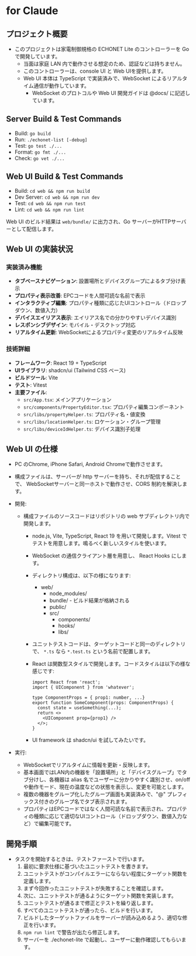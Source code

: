 # for Claude

## プロジェクト概要

- このプロジェクトは家電制御規格の ECHONET Lite のコントローラーを Go で開発しています。
  - 当面は家庭 LAN 内で動作させる想定のため、認証などは持ちません。
  - このコントローラーは、console UI と Web UIを提供します。
  - Web UI 本体は TypeScript で実装済みで、WebSocket によるリアルタイム通信が動作しています。
    - WebSocket のプロトコルや Web UI 開発ガイドは @docs/ に記述しています。

## Server Build & Test Commands

- Build: `go build`
- Run: `./echonet-list [-debug]`
- Test: `go test ./...`
- Format: `go fmt ./...`
- Check: `go vet ./...`

## Web UI Build & Test Commands

- Build: `cd web && npm run build`
- Dev Server: `cd web && npm run dev`
- Test: `cd web && npm run test`
- Lint: `cd web && npm run lint`

Web UI のビルド結果は `web/bundle/` に出力され、Go サーバーがHTTPサーバーとして配信します。

## Web UI の実装状況

### 実装済み機能

- **タブベースナビゲーション**: 設置場所とデバイスグループによるタブ分け表示
- **プロパティ表示改善**: EPCコードを人間可読な名前で表示
- **インタラクティブ編集**: プロパティ種類に応じたUIコントロール（ドロップダウン、数値入力）
- **デバイスエイリアス表示**: エイリアス名での分かりやすいデバイス識別
- **レスポンシブデザイン**: モバイル・デスクトップ対応
- **リアルタイム更新**: WebSocketによるプロパティ変更のリアルタイム反映

### 技術詳細

- **フレームワーク**: React 19 + TypeScript
- **UIライブラリ**: shadcn/ui (Tailwind CSS ベース)
- **ビルドツール**: Vite
- **テスト**: Vitest
- **主要ファイル**:
  - `src/App.tsx`: メインアプリケーション
  - `src/components/PropertyEditor.tsx`: プロパティ編集コンポーネント
  - `src/libs/propertyHelper.ts`: プロパティ名・値変換
  - `src/libs/locationHelper.ts`: ロケーション・グループ管理
  - `src/libs/deviceIdHelper.ts`: デバイス識別子処理

## Web UI の仕様

- PC のChrome, iPhone Safari, Android Chromeで動作させます。
- 構成ファイルは、サーバーが http サーバーを持ち、それが配信することで、 WebSocketサーバーと同一ホストで動作させ、CORS 制約を解決します。
- 開発:
  - 構成ファイルのソースコードはリポジトリの web サブディレクトリ内で開発します。
    - node.js, Vite, TypeScript, React 19 を用いて開発します。Vitest でテストを用意します。鳴るべく新しいスタイルを使います。
    - WebSocket の通信クライアント層を用意し、 React Hooks にします。
    - ディレクトリ構成は、以下の様になります:
      - web/
        - node_modules/
        - bundle/ - ビルド結果が格納される
        - public/
        - src/
          - components/
          - hooks/
          - libs/
    - ユニットテストコードは、ターゲットコードと同一のディレクトリで、 `*.ts` なら `*.test.ts` という名前で配置します。
    - React は関数型スタイルで開発します。コードスタイルは以下の様な感じです:

      ```tsx
      import React from 'react';
      import { UIComponent } from 'whatever';

      type ComponentProps = { prop1: number, ...}
      export function SomeComponent(props: ComponentProps) { 
        const state = useSomething(...);
        return <>
          <UIComponent prop={prop1} />
        </>;
      }
      ```

    - UI framework は shadcn/ui を試してみたいです。

- 実行:
  - WebSocketでリアルタイムに情報を更新・反映します。
  - 基本画面ではLAN内の機器を「設置場所」と「デバイスグループ」でタブ分けし、各機器は alias 名でユーザーに分かりやすく識別させ、on/off や動作モード、現在の温度などの状態を表示し、変更を可能とします。
  - 複数の機器をグループ化したグループ画面も実装済みで、"@" プレフィックス付きのグループ名でタブ表示されます。
  - プロパティはEPCコードではなく人間可読な名前で表示され、プロパティの種類に応じて適切なUIコントロール（ドロップダウン、数値入力など）で編集可能です。

## 開発手順

- タスクを開始するときは、テストファーストで行います。
  1. 最初に要求仕様に基づいたユニットテストを書きます。
  2. ユニットテストがコンパイルエラーにならない程度にターゲット関数を定義します。
  3. まず今回作ったユニットテストが失敗することを確認します。
  4. 次に、ユニットテストが通るようにターゲット関数を実装します。
  5. ユニットテストが通るまで修正とテストを繰り返します。
  6. すべてのユニットテストが通ったら、ビルドを行います。
  7. ビルドしたターゲットファイルをサーバーが読み込めるよう、適切な修正を行います。
  8. `npm run lint` で警告が出たら修正します。
  9. サーバーを ./echonet-lite で起動し、ユーザーに動作確認してもらいます。
